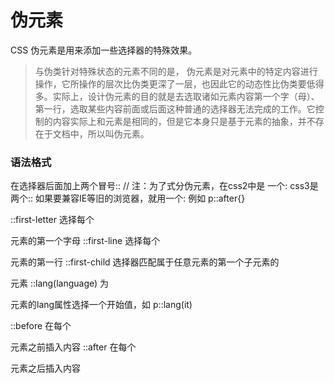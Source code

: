 # 伪元素

CSS 伪元素是用来添加一些选择器的特殊效果。


> 与伪类针对特殊状态的元素不同的是，
> 伪元素是对元素中的特定内容进行操作，它所操作的层次比伪类更深了一层，也因此它的动态性比伪类要低得多。实际上，设计伪元素的目的就是去选取诸如元素内容第一个字（母）、第一行，选取某些内容前面或后面这种普通的选择器无法完成的工作。它控制的内容实际上和元素是相同的，但是它本身只是基于元素的抽象，并不存在于文档中，所以叫伪元素。

### 语法格式

在选择器后面加上两个冒号::  // 注：为了式分伪元素，在css2中是 一个: css3是两个:: 如果要兼容IE等旧的浏览器，就用一个:
例如 p::after{}

::first-letter		选择每个<p> 元素的第一个字母
::first-line		选择每个<p> 元素的第一行
::first-child		选择器匹配属于任意元素的第一个子元素的 <p> 元素
::lang(language)	为<p>元素的lang属性选择一个开始值，如 p::lang(it)

::before	  	    在每个<p>元素之前插入内容
::after	            在每个<p>元素之后插入内容

